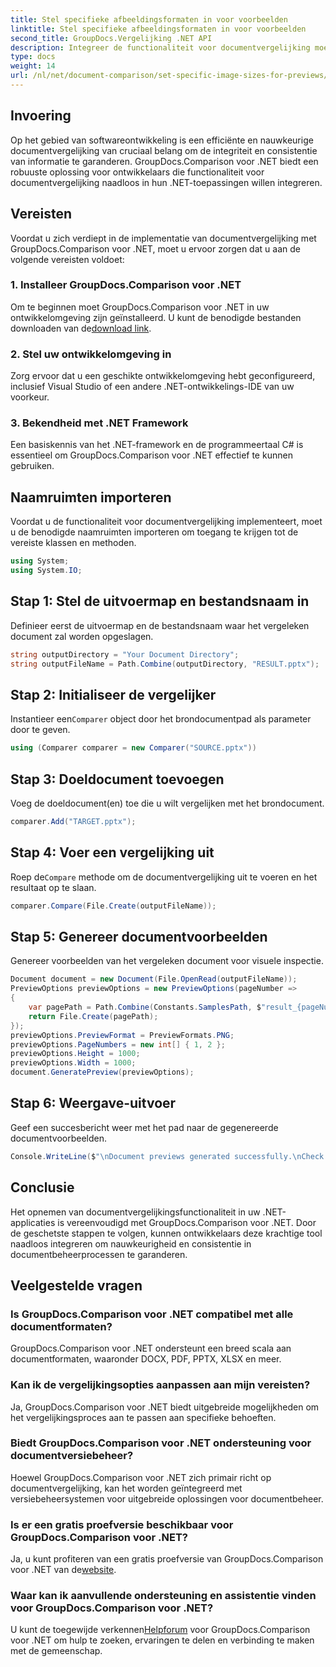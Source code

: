 ```yaml
---
title: Stel specifieke afbeeldingsformaten in voor voorbeelden
linktitle: Stel specifieke afbeeldingsformaten in voor voorbeelden
second_title: GroupDocs.Vergelijking .NET API
description: Integreer de functionaliteit voor documentvergelijking moeiteloos in uw .NET-applicaties met GroupDocs.Comparison voor .NET.
type: docs
weight: 14
url: /nl/net/document-comparison/set-specific-image-sizes-for-previews/
---
```

## Invoering
Op het gebied van softwareontwikkeling is een efficiënte en nauwkeurige documentvergelijking van cruciaal belang om de integriteit en consistentie van informatie te garanderen. GroupDocs.Comparison voor .NET biedt een robuuste oplossing voor ontwikkelaars die functionaliteit voor documentvergelijking naadloos in hun .NET-toepassingen willen integreren.
## Vereisten
Voordat u zich verdiept in de implementatie van documentvergelijking met GroupDocs.Comparison voor .NET, moet u ervoor zorgen dat u aan de volgende vereisten voldoet:
### 1. Installeer GroupDocs.Comparison voor .NET
 Om te beginnen moet GroupDocs.Comparison voor .NET in uw ontwikkelomgeving zijn geïnstalleerd. U kunt de benodigde bestanden downloaden van de[download link](https://releases.groupdocs.com/comparison/net/).
### 2. Stel uw ontwikkelomgeving in
Zorg ervoor dat u een geschikte ontwikkelomgeving hebt geconfigureerd, inclusief Visual Studio of een andere .NET-ontwikkelings-IDE van uw voorkeur.
### 3. Bekendheid met .NET Framework
Een basiskennis van het .NET-framework en de programmeertaal C# is essentieel om GroupDocs.Comparison voor .NET effectief te kunnen gebruiken.

## Naamruimten importeren
Voordat u de functionaliteit voor documentvergelijking implementeert, moet u de benodigde naamruimten importeren om toegang te krijgen tot de vereiste klassen en methoden.
```csharp
using System;
using System.IO;
```
## Stap 1: Stel de uitvoermap en bestandsnaam in
Definieer eerst de uitvoermap en de bestandsnaam waar het vergeleken document zal worden opgeslagen.
```csharp
string outputDirectory = "Your Document Directory";
string outputFileName = Path.Combine(outputDirectory, "RESULT.pptx");
```
## Stap 2: Initialiseer de vergelijker
 Instantieer een`Comparer` object door het brondocumentpad als parameter door te geven.
```csharp
using (Comparer comparer = new Comparer("SOURCE.pptx"))
```
## Stap 3: Doeldocument toevoegen
Voeg de doeldocument(en) toe die u wilt vergelijken met het brondocument.
```csharp
comparer.Add("TARGET.pptx");
```
## Stap 4: Voer een vergelijking uit
 Roep de`Compare` methode om de documentvergelijking uit te voeren en het resultaat op te slaan.
```csharp
comparer.Compare(File.Create(outputFileName));
```
## Stap 5: Genereer documentvoorbeelden
Genereer voorbeelden van het vergeleken document voor visuele inspectie.
```csharp
Document document = new Document(File.OpenRead(outputFileName));
PreviewOptions previewOptions = new PreviewOptions(pageNumber =>
{
    var pagePath = Path.Combine(Constants.SamplesPath, $"result_{pageNumber}.png");
    return File.Create(pagePath);
});
previewOptions.PreviewFormat = PreviewFormats.PNG;
previewOptions.PageNumbers = new int[] { 1, 2 };
previewOptions.Height = 1000;
previewOptions.Width = 1000;
document.GeneratePreview(previewOptions);
```
## Stap 6: Weergave-uitvoer
Geef een succesbericht weer met het pad naar de gegenereerde documentvoorbeelden.
```csharp
Console.WriteLine($"\nDocument previews generated successfully.\nCheck output in {outputDirectory}.");
```

## Conclusie
Het opnemen van documentvergelijkingsfunctionaliteit in uw .NET-applicaties is vereenvoudigd met GroupDocs.Comparison voor .NET. Door de geschetste stappen te volgen, kunnen ontwikkelaars deze krachtige tool naadloos integreren om nauwkeurigheid en consistentie in documentbeheerprocessen te garanderen.
## Veelgestelde vragen
### Is GroupDocs.Comparison voor .NET compatibel met alle documentformaten?
GroupDocs.Comparison voor .NET ondersteunt een breed scala aan documentformaten, waaronder DOCX, PDF, PPTX, XLSX en meer.
### Kan ik de vergelijkingsopties aanpassen aan mijn vereisten?
Ja, GroupDocs.Comparison voor .NET biedt uitgebreide mogelijkheden om het vergelijkingsproces aan te passen aan specifieke behoeften.
### Biedt GroupDocs.Comparison voor .NET ondersteuning voor documentversiebeheer?
Hoewel GroupDocs.Comparison voor .NET zich primair richt op documentvergelijking, kan het worden geïntegreerd met versiebeheersystemen voor uitgebreide oplossingen voor documentbeheer.
### Is er een gratis proefversie beschikbaar voor GroupDocs.Comparison voor .NET?
 Ja, u kunt profiteren van een gratis proefversie van GroupDocs.Comparison voor .NET van de[website](https://releases.groupdocs.com/).
### Waar kan ik aanvullende ondersteuning en assistentie vinden voor GroupDocs.Comparison voor .NET?
 U kunt de toegewijde verkennen[Helpforum](https://forum.groupdocs.com/c/comparison/12) voor GroupDocs.Comparison voor .NET om hulp te zoeken, ervaringen te delen en verbinding te maken met de gemeenschap.